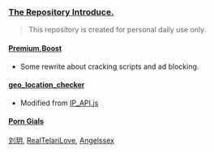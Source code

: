 ### [The Repository Introduce.](https://github.com/510004015/Quantumult_X)
> This repository is created for personal daily use only.
#### [Premium](https://github.com/510004015/Quantumult_X/tree/Remote/Premium),[Boost](https://github.com/510004015/Quantumult_X/raw/Remote/Boost.conf)
* Some rewrite about cracking scripts and ad blocking.
#### [geo_location_checker](https://github.com/510004015/Quantumult_X/raw/Remote/IP_API.js)
* Modified from [IP_API.js](https://raw.githubusercontent.com/KOP-XIAO/QuantumultX/master/Scripts/IP_API.js)
#### [Porn Gials](https://cn.pornhub.com)
[刘玥](https://cn.pornhub.com/pornstar/june-liu), [RealTelariLove](https://cn.pornhub.com/model/realtelarilove), [Angelssex](https://cn.pornhub.com/model/angelssex)
